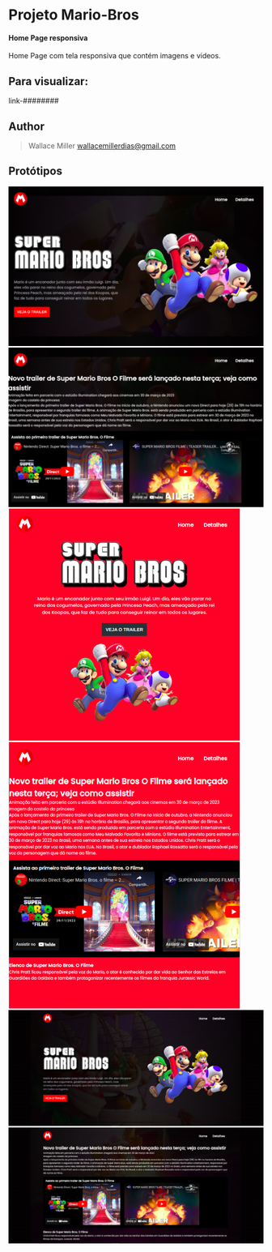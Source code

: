 # Projeto Mario-Bros
#### Home Page responsiva

Home Page com tela responsiva que contém imagens e videos.

## Para visualizar:

link-########

## Author
>Wallace Miller
>wallacemillerdias@gmail.com
> 
## Protótipos
![Protótipo 1](https://github.com/wallacemillerdias/mario-bros/blob/main/src/prints/Captura%20de%20tela%20de%202023-01-24%2016-57-18.png)
![Protótipo 2](https://github.com/wallacemillerdias/mario-bros/blob/main/src/prints/Captura%20de%20tela%20de%202023-01-24%2016-57-28.png)
![Protótipo 3](https://github.com/wallacemillerdias/mario-bros/blob/main/src/prints/Captura%20de%20tela%20de%202023-01-24%2016-58-10.png)
![Protótipo 4](https://github.com/wallacemillerdias/mario-bros/blob/main/src/prints/Captura%20de%20tela%20de%202023-01-24%2016-58-21.png)
![Protótipo 5](https://github.com/wallacemillerdias/mario-bros/blob/main/src/prints/Captura%20de%20tela%20de%202023-01-24%2017-01-21.png)
![Protótipo 6](https://github.com/wallacemillerdias/mario-bros/blob/main/src/prints/Captura%20de%20tela%20de%202023-01-24%2017-01-34.png)


